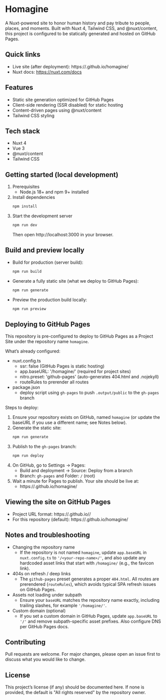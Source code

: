 # Homagine

A Nuxt-powered site to honor human history and pay tribute to people, places, and moments. Built with Nuxt 4, Tailwind CSS, and @nuxt/content, this project is configured to be statically generated and hosted on GitHub Pages.

## Quick links
- Live site (after deployment): https://<your-username>.github.io/homagine/
- Nuxt docs: https://nuxt.com/docs

## Features
- Static site generation optimized for GitHub Pages
- Client-side rendering (SSR disabled) for static hosting
- Content-driven pages using @nuxt/content
- Tailwind CSS styling

## Tech stack
- Nuxt 4
- Vue 3
- @nuxt/content
- Tailwind CSS

## Getting started (local development)
1. Prerequisites
   - Node.js 18+ and npm 9+ installed
2. Install dependencies
   ```bash
   npm install
   ```
3. Start the development server
   ```bash
   npm run dev
   ```
   Then open http://localhost:3000 in your browser.

## Build and preview locally
- Build for production (server build):
  ```bash
  npm run build
  ```
- Generate a fully static site (what we deploy to GitHub Pages):
  ```bash
  npm run generate
  ```
- Preview the production build locally:
  ```bash
  npm run preview
  ```

## Deploying to GitHub Pages
This repository is pre-configured to deploy to GitHub Pages as a Project Site under the repository name `homagine`.

What’s already configured:
- nuxt.config.ts
  - ssr: false (GitHub Pages is static hosting)
  - app.baseURL: '/homagine/' (required for project sites)
  - nitro.preset: 'github-pages' (auto-generates 404.html and .nojekyll)
  - routeRules to prerender all routes
- package.json
  - deploy script using `gh-pages` to push `.output/public` to the `gh-pages` branch

Steps to deploy:
1. Ensure your repository exists on GitHub, named `homagine` (or update the baseURL if you use a different name; see Notes below).
2. Generate the static site:
   ```bash
   npm run generate
   ```
3. Publish to the `gh-pages` branch:
   ```bash
   npm run deploy
   ```
4. On GitHub, go to Settings → Pages:
   - Build and deployment → Source: Deploy from a branch
   - Branch: `gh-pages` and Folder: `/` (root)
5. Wait a minute for Pages to publish. Your site should be live at:
   - https://<your-username>.github.io/homagine/

## Viewing the site on GitHub Pages
- Project URL format: https://<your-username>.github.io/<repo-name>/
- For this repository (default): https://<your-username>.github.io/homagine/

## Notes and troubleshooting
- Changing the repository name
  - If the repository is not named `homagine`, update `app.baseURL` in `nuxt.config.ts` to `'/<your-repo-name>/'`, and also update any hardcoded asset links that start with `/homagine/` (e.g., the favicon link).
- 404s on refresh / deep links
  - The `github-pages` preset generates a proper `404.html`. All routes are prerendered (`routeRules`), which avoids typical SPA refresh issues on GitHub Pages.
- Assets not loading under subpath
  - Ensure your `baseURL` matches the repository name exactly, including trailing slashes, for example `'/homagine/'`.
- Custom domain (optional)
  - If you set a custom domain in GitHub Pages, update `app.baseURL` to `'/'` and remove subpath-specific asset prefixes. Also configure DNS per GitHub Pages docs.

## Contributing
Pull requests are welcome. For major changes, please open an issue first to discuss what you would like to change.

## License
This project’s license (if any) should be documented here. If none is provided, the default is "All rights reserved" by the repository owner.
